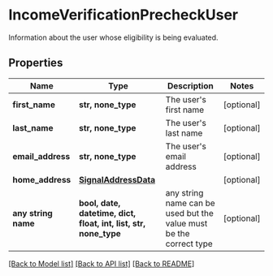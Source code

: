# IncomeVerificationPrecheckUser

Information about the user whose eligibility is being evaluated.

## Properties
Name | Type | Description | Notes
------------ | ------------- | ------------- | -------------
**first_name** | **str, none_type** | The user&#39;s first name | [optional] 
**last_name** | **str, none_type** | The user&#39;s last name | [optional] 
**email_address** | **str, none_type** | The user&#39;s email address | [optional] 
**home_address** | [**SignalAddressData**](SignalAddressData.md) |  | [optional] 
**any string name** | **bool, date, datetime, dict, float, int, list, str, none_type** | any string name can be used but the value must be the correct type | [optional]

[[Back to Model list]](../README.md#documentation-for-models) [[Back to API list]](../README.md#documentation-for-api-endpoints) [[Back to README]](../README.md)


